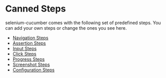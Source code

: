 # Canned Steps

selenium-cucumber comes with the following set of predefined steps.
You can add your own steps or change the ones you see here.

* [Navigation Steps](https://github.com/selenium-cucumber/selenium-cucumber-ruby/blob/master/doc/canned_steps.md#navigation-steps)
* [Assertion Steps](https://github.com/selenium-cucumber/selenium-cucumber-ruby/blob/master/doc/canned_steps.md#assertion-steps)
* [Input Steps](https://github.com/selenium-cucumber/selenium-cucumber-ruby/blob/master/doc/canned_steps.md#input-steps)
* [Click Steps](https://github.com/selenium-cucumber/selenium-cucumber-ruby/blob/master/doc/canned_steps.md#click-steps)
* [Progress Steps](https://github.com/selenium-cucumber/selenium-cucumber-ruby/blob/master/doc/canned_steps.md#progress-steps)
* [Screenshot Steps](https://github.com/selenium-cucumber/selenium-cucumber-ruby/blob/master/doc/canned_steps.md#screenshot-steps)
* [Configuration Steps](https://github.com/selenium-cucumber/selenium-cucumber-ruby/blob/master/doc/canned_steps.md#configuration-steps)
